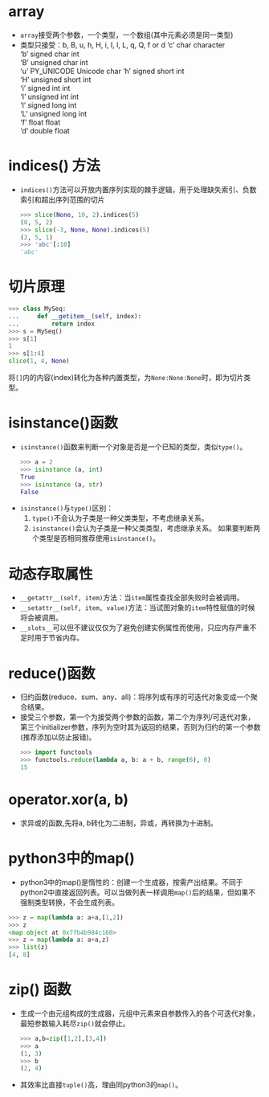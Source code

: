# array
+ `array`接受两个参数，一个类型，一个数组(其中元素必须是同一类型)
+ 类型只接受：b, B, u, h, H, i, I, l, L, q, Q, f or d
‘c’	char	            character		 
‘b’	signed char	        int	 
‘B’	unsigned char	    int	 
‘u’	PY_UNICODE	        Unicode char
‘h’	signed short	    int		 
‘H’	unsigned short	    int		 
‘i’	signed int	        int	 
‘I’	unsigned int	    int		 
‘l’	signed long	        int	 
‘L’	unsigned long	    int		 
‘f’	float	            float	 
‘d’	double	            float		 

# indices() 方法
+ `indices()`方法可以开放内置序列实现的棘手逻辑，用于处理缺失索引、负数索引和超出序列范围的切片
    ```python
    >>> slice(None, 10, 2).indices(5)
    (0, 5, 2)
    >>> slice(-3, None, None).indices(5)
    (2, 5, 1)
    >>> 'abc'[:10]
    'abc'
    ```

# 切片原理
```python
>>> class MySeq:
...     def __getitem__(self, index):
...         return index
>>> s = MySeq()
>>> s[1]
1
>>> s[1:4]
slice(1, 4, None)
``` 
将`[]`内的内容(index)转化为各种内置类型，为`None:None:None`时，即为切片类型。

# isinstance()函数
+ `isinstance()`函数来判断一个对象是否是一个已知的类型，类似`type()`。
    ```python
    >>> a = 2
    >>> isinstance (a, int)
    True
    >>> isinstance (a, str)
    False
    ```
+ `isinstance()`与`type()`区别：
    1. `type()`不会认为子类是一种父类类型，不考虑继承关系。
    2. `isinstance()`会认为子类是一种父类类型，考虑继承关系。
    如果要判断两个类型是否相同推荐使用`isinstance()`。

# 动态存取属性
+ `__getattr__(self, item)`方法：当`item`属性查找全部失败时会被调用。
+ `__setattr__(self, item, value)`方法：当试图对象的`item`特性赋值的时候将会被调用。
+ `__slots__`可以但不建议仅仅为了避免创建实例属性而使用，只应内存严重不足时用于节省内存。

# reduce()函数
+ 归约函数(reduce、sum、any、all)：将序列或有序的可迭代对象变成一个聚合结果。
+ 接受三个参数，第一个为接受两个参数的函数，第二个为序列/可迭代对象，第三个initializer参数，序列为空时其为返回的结果，否则为归约的第一个参数(推荐添加以防止报错)。
    ```python
    >>> import functools
    >>> functools.reduce(lambda a, b: a + b, range(6), 0)
    15
    ```


# operator.xor(a, b)
+ 求异或的函数,先将a, b转化为二进制，异或，再转换为十进制。

# python3中的map()
+ python3中的map()是惰性的：创建一个生成器，按需产出结果。不同于python2中直接返回列表。可以当做列表一样调用`map()`后的结果，但如果不强制类型转换，不会生成列表。
```python
>>> z = map(lambda a: a+a,[1,2])
>>> z
<map object at 0x7fb4b984c160>
>>> z = map(lambda a: a+a,z)
>>> list(z)
[4, 8]

```

# zip() 函数
+ 生成一个由元组构成的生成器，元组中元素来自参数传入的各个可迭代对象，最短参数输入耗尽`zip()`就会停止。
    ```python
    >>> a,b=zip([1,2],[3,4])
    >>> a
    (1, 3)
    >>> b
    (2, 4)
    ```
+ 其效率比直接`tuple()`高，理由同python3的`map()`。



